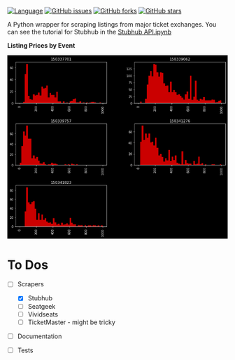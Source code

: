
[![Language](https://img.shields.io/badge/language-R-blue)](https://img.shields.io/badge/language-Python-blue)
[![GitHub issues](https://img.shields.io/github/issues/KobaKhit/listing-scraper)](https://github.com/KobaKhit/listing-scraper/issues)
[![GitHub forks](https://img.shields.io/github/forks/KobaKhit/listing-scraper)](https://github.com/KobaKhit/listing-scraper/network)
[![GitHub stars](https://img.shields.io/github/stars/KobaKhit/listing-scraper)](https://github.com/KobaKhit/listing-scraper/stargazers)



A Python wrapper for scraping listings from major ticket exchanges. You can see the tutorial for Stubhub in the [Stubhub API.ipynb](https://nbviewer.jupyter.org/github/KobaKhit/stubhubAPI/blob/master/Stubhub%20API%20Tutorial.ipynb)

**Listing Prices by Event**

![png](readme_plots/ticket_price_by_eventid.png)


# To Dos
  - [ ] Scrapers
    - [x] Stubhub
    - [ ] Seatgeek
    - [ ] Vividseats
    - [ ] TicketMaster - might be tricky
  - [ ] Documentation
  - [ ] Tests


